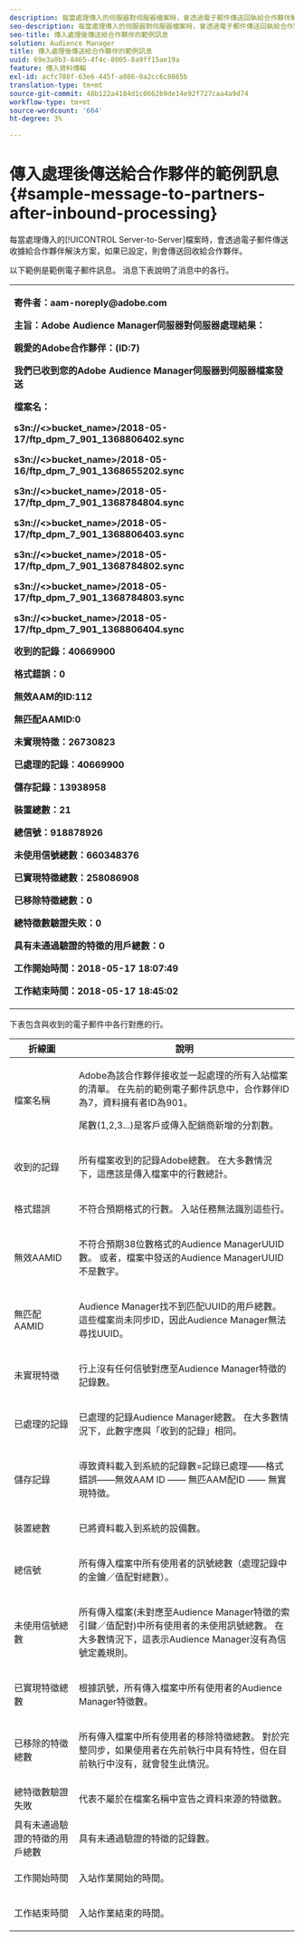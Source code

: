 ```yaml
---
description: 每當處理傳入的伺服器對伺服器檔案時，會透過電子郵件傳送回執給合作夥伴解決方案，如果已設定，則會傳送回執給合作夥伴。
seo-description: 每當處理傳入的伺服器對伺服器檔案時，會透過電子郵件傳送回執給合作夥伴解決方案，如果已設定，則會傳送回執給合作夥伴。
seo-title: 傳入處理後傳送給合作夥伴的範例訊息
solution: Audience Manager
title: 傳入處理後傳送給合作夥伴的範例訊息
uuid: 69e3a8b3-8465-4f4c-8005-8a9ff15ae19a
feature: 傳入資料傳輸
exl-id: acfc788f-63e6-445f-a086-0a2cc6c8865b
translation-type: tm+mt
source-git-commit: 48b122a4184d1c0662b9de14e92f727caa4a9d74
workflow-type: tm+mt
source-wordcount: '664'
ht-degree: 3%

---
```


# 傳入處理後傳送給合作夥伴的範例訊息{#sample-message-to-partners-after-inbound-processing}

每當處理傳入的[!UICONTROL Server-to-Server]檔案時，會透過電子郵件傳送收據給合作夥伴解決方案，如果已設定，則會傳送回收給合作夥伴。

<!-- r_inbound_message.xml -->

以下範例是範例電子郵件訊息。 消息下表說明了消息中的各行。

<table id="table_F579C2278A044213BFCEF97F3BEC2C0C"> 
 <tbody> 
  <tr> 
   <td colname="col1"> <p> <b>寄件者：aam-noreply@adobe.com  </b> </p> <p> <b>主旨：Adobe Audience Manager伺服器對伺服器處理結果：</b> </p> <p> <b>親愛的Adobe合作夥伴：(ID:7)</b> <b></b> </p> <p> <b>我們已收到您的Adobe Audience Manager伺服器到伺服器檔案發送</b> </p> <p> <b>檔案名：</b> <i></i> </p> <p> <b> s3n://&lt;&gt;bucket_name&gt;</i>/2018-05-17/ftp_dpm_7_901_1368806402.sync</b><i> </i></p> <p> <b> s3n://&lt;&gt;bucket_name&gt;</i>/2018-05-16/ftp_dpm_7_901_1368655202.sync  </b><i> </i></p> <p> <b>s3n://&lt;&gt;bucket_name&gt;</i>/2018-05-17/ftp_dpm_7_901_1368784804.sync  </b><i> </i></p> <p> <b>s3n://&lt;&gt;bucket_name&gt;</i>/2018-05-17/ftp_dpm_7_901_1368806403.sync  </b><i> </i></p> <p> <b>s3n://&lt;&gt;bucket_name&gt;</i>/2018-05-17/ftp_dpm_7_901_1368784802.sync  </b><i> </i></p> <p> <b>s3n://&lt;&gt;bucket_name&gt;</i>/2018-05-17/ftp_dpm_7_901_1368784803.sync  </b><i> </i></p> <p> <b>s3n://&lt;&gt;bucket_name&gt;</i>/2018-05-17/ftp_dpm_7_901_1368806404.sync</b><i> </i></p> <p> <b>收到的記錄：40669900</b> </p> <p><b>格式錯誤：0</b> </p> <p> <b>無效AAM的ID:112  </b> </p> <p> <b>無匹配AAMID:0  </b> </p> <p> <b>未實現特徵：26730823  </b> </p> <p> <b>已處理的記錄：40669900  </b> </p> <p> <b>儲存記錄：13938958  </b> </p> <p> <b>裝置總數：21  </b> </p> <p> <b>總信號：918878926  </b> </p> <p> <b>未使用信號總數：660348376  </b> </p> <p> <b>已實現特徵總數：258086908  </b> </p> <p> <b>已移除特徵總數：0  </b> </p> <p> <b>總特徵數驗證失敗：0  </b> </p> <p> <b>具有未通過驗證的特徵的用戶總數：0  </b> </p> <p> <b>工作開始時間：2018-05-17 18:07:49  </b> </p> <p> <b>工作結束時間：2018-05-17 18:45:02</b> </p> </td> 
  </tr> 
 </tbody> 
</table>

下表包含與收到的電子郵件中各行對應的行。

<table id="table_93076D46AC50411395E72B9B987E99BE"> 
 <thead> 
  <tr> 
   <th colname="col1" class="entry"> 折線圖 </th> 
   <th colname="col2" class="entry"> 說明 </th> 
  </tr> 
 </thead>
 <tbody> 
  <tr> 
   <td colname="col1"> 檔案名稱 </td> 
   <td colname="col2"> <p>Adobe為該合作夥伴接收並一起處理的所有入站檔案的清單。 在先前的範例電子郵件訊息中，合作夥伴ID為7，資料擁有者ID為901。 </p> <p>尾數(1,2,3...)是客戶或傳入配銷商新增的分割數。 </p> </td> 
  </tr> 
  <tr> 
   <td colname="col1"> 收到的記錄 </td> 
   <td colname="col2"> <p>所有檔案收到的記錄Adobe總數。 在大多數情況下，這應該是傳入檔案中的行數總計。 </p> </td> 
  </tr> 
  <tr> 
   <td colname="col1"> 格式錯誤 </td> 
   <td colname="col2"> <p>不符合預期格式的行數。 入站任務無法識別這些行。 </p> </td> 
  </tr> 
  <tr> 
   <td colname="col1"> 無效AAMID </td> 
   <td colname="col2"> <p>不符合預期38位數格式的Audience ManagerUUID數。 或者，檔案中發送的Audience ManagerUUID不是數字。 </p> </td> 
  </tr> 
  <tr> 
   <td colname="col1"> 無匹配AAMID </td> 
   <td colname="col2"> <p>Audience Manager找不到匹配UUID的用戶總數。 這些檔案尚未同步ID，因此Audience Manager無法尋找UUID。 </p> </td> 
  </tr> 
  <tr> 
   <td colname="col1"> 未實現特徵 </td> 
   <td colname="col2"> <p>行上沒有任何信號對應至Audience Manager特徵的記錄數。 </p> </td> 
  </tr> 
  <tr> 
   <td colname="col1"> 已處理的記錄 </td> 
   <td colname="col2"> <p>已處理的記錄Audience Manager總數。 在大多數情況下，此數字應與「收到的記錄」相同。 </p> </td> 
  </tr> 
  <tr> 
   <td colname="col1"> 儲存記錄 </td> 
   <td colname="col2"> <p>導致資料載入到系統的記錄數=記錄已處理——格式錯誤——無效AAM ID —— 無匹AAM配ID —— 無實現特徵。 </p> </td> 
  </tr> 
  <tr> 
   <td colname="col1"> 裝置總數 </td> 
   <td colname="col2"> <p>已將資料載入到系統的設備數。 </p> </td> 
  </tr> 
  <tr> 
   <td colname="col1"> 總信號 </td> 
   <td colname="col2"> <p> 所有傳入檔案中所有使用者的訊號總數（處理記錄中的金鑰／值配對總數）。 </p> </td> 
  </tr> 
  <tr> 
   <td colname="col1"> 未使用信號總數 </td> 
   <td colname="col2"> <p>所有傳入檔案(未對應至Audience Manager特徵的索引鍵／值配對)中所有使用者的未使用訊號總數。 在大多數情況下，這表示Audience Manager沒有為信號定義規則。 </p> </td> 
  </tr> 
  <tr> 
   <td colname="col1"> 已實現特徵總數 </td> 
   <td colname="col2"> <p>根據訊號，所有傳入檔案中所有使用者的Audience Manager特徵數。 </p> </td> 
  </tr> 
  <tr> 
   <td colname="col1"> 已移除的特徵總數 </td> 
   <td colname="col2"> <p> 所有傳入檔案中所有使用者的移除特徵總數。 對於完整同步，如果使用者在先前執行中具有特性，但在目前執行中沒有，就會發生此情況。 </p> </td> 
  </tr> 
  <tr> 
   <td colname="col1"> 總特徵數驗證失敗 </td> 
   <td colname="col2"> <p>代表不屬於在檔案名稱中宣告之資料來源的特徵數。 </p> </td> 
  </tr> 
  <tr> 
   <td colname="col1"> 具有未通過驗證的特徵的用戶總數 </td> 
   <td colname="col2"> <p>具有未通過驗證的特徵的記錄數。 </p> </td> 
  </tr> 
  <tr> 
   <td colname="col1"> 工作開始時間 </td> 
   <td colname="col2"> <p>入站作業開始的時間。 </p> </td> 
  </tr> 
  <tr> 
   <td colname="col1"> 工作結束時間 </td> 
   <td colname="col2"> <p>入站作業結束的時間。 </p> </td> 
  </tr> 
 </tbody> 
</table>
